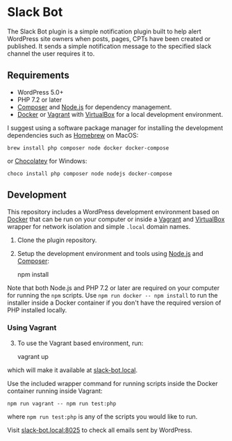 # Slack Bot

The Slack Bot plugin is a simple notification plugin built to help alert WordPress site owners when posts, pages, CPTs have been created or published. It sends a simple notification message to the specified slack channel the user requires it to.

## Requirements

- WordPress 5.0+
- PHP 7.2 or later
- [Composer](https://getcomposer.org) and [Node.js](https://nodejs.org) for dependency management.
- [Docker](https://docs.docker.com/install/) or [Vagrant](https://www.vagrantup.com) with [VirtualBox](https://www.virtualbox.org) for a local development environment.

I suggest using a software package manager for installing the development dependencies such as [Homebrew](https://brew.sh) on MacOS:

	brew install php composer node docker docker-compose

or [Chocolatey](https://chocolatey.org) for Windows:

	choco install php composer node nodejs docker-compose

## Development

This repository includes a WordPress development environment based on [Docker](https://docs.docker.com/install/) that can be run on your computer or inside a [Vagrant](https://www.vagrantup.com/) and [VirtualBox](https://www.virtualbox.org/) wrapper for network isolation and simple `.local` domain names.

1. Clone the plugin repository.

2. Setup the development environment and tools using [Node.js](https://nodejs.org) and [Composer](https://getcomposer.org):

	npm install

Note that both Node.js and PHP 7.2 or later are required on your computer for running the `npm` scripts. Use `npm run docker -- npm install` to run the installer inside a Docker container if you don't have the required version of PHP installed locally.

### Using Vagrant

3. To use the Vagrant based environment, run:

	vagrant up

which will make it available at [slack-bot.local](http://slack-bot.local).

Use the included wrapper command for running scripts inside the Docker container running inside Vagrant:

	npm run vagrant -- npm run test:php

where `npm run test:php` is any of the scripts you would like to run.

Visit [slack-bot.local:8025](http://slack-bot.local:8025) to check all emails sent by WordPress.